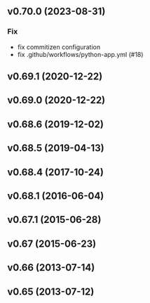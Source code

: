 ## v0.70.0 (2023-08-31)

### Fix

- fix commitizen configuration
- fix .github/workflows/python-app.yml (#18)

## v0.69.1 (2020-12-22)

## v0.69.0 (2020-12-22)

## v0.68.6 (2019-12-02)

## v0.68.5 (2019-04-13)

## v0.68.4 (2017-10-24)

## v0.68.1 (2016-06-04)

## v0.67.1 (2015-06-28)

## v0.67 (2015-06-23)

## v0.66 (2013-07-14)

## v0.65 (2013-07-12)
